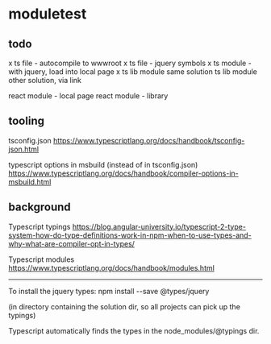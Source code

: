 # moduletest

## todo

x ts file - autocompile to wwwroot
x ts file - jquery symbols
x ts module - with jquery, load into local page
x ts lib module same solution
  ts lib module other solution, via link

react module - local page
react module - library

## tooling

tsconfig.json
https://www.typescriptlang.org/docs/handbook/tsconfig-json.html

typescript options in msbuild (instead of in tsconfig.json)
https://www.typescriptlang.org/docs/handbook/compiler-options-in-msbuild.html

## background

Typescript typings
https://blog.angular-university.io/typescript-2-type-system-how-do-type-definitions-work-in-npm-when-to-use-types-and-why-what-are-compiler-opt-in-types/

Typescript modules
https://www.typescriptlang.org/docs/handbook/modules.html


---------------------------------------------------
To install the jquery types:
npm install --save @types/jquery

(in directory containing the solution dir, so all projects can pick up the typings)

Typescript automatically finds the types in the node_modules/@typings dir.







